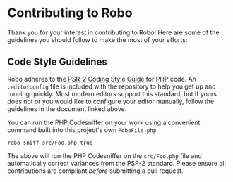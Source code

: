 # Contributing to Robo

Thank you for your interest in contributing to Robo! Here are some of the guidelines you should follow to make the most of your efforts:

## Code Style Guidelines

Robo adheres to the [PSR-2 Coding Style Guide](http://www.php-fig.org/psr/psr-2/) for PHP code. An `.editorconfig` file is included with the repository to help you get up and running quickly. Most modern editors support this standard, but if yours does not or you would like to configure your editor manually, follow the guidelines in the document linked above.

You can run the PHP Codesniffer on your work using a convenient command built into this project's own `RoboFile.php`:
```
robo sniff src/Foo.php true
```
The above will run the PHP Codesniffer on the `src/Foo.php` file and automatically correct variances from the PSR-2 standard. Please ensure all contributions are compliant _before_ submitting a pull request.


